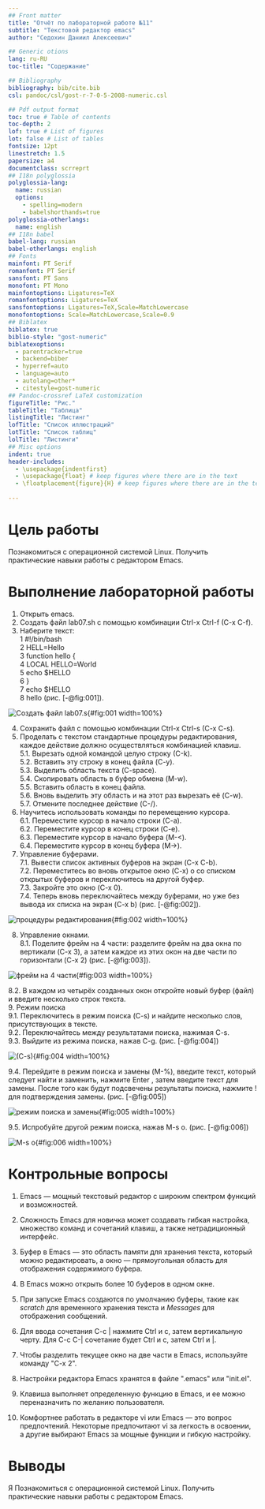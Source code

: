 ```yaml
---
## Front matter
title: "Отчёт по лабораторной работе №11"
subtitle: "Текстовой редактор emacs"
author: "Седохин Даниил Алексеевич"

## Generic otions
lang: ru-RU
toc-title: "Содержание"

## Bibliography
bibliography: bib/cite.bib
csl: pandoc/csl/gost-r-7-0-5-2008-numeric.csl

## Pdf output format
toc: true # Table of contents
toc-depth: 2
lof: true # List of figures
lot: false # List of tables
fontsize: 12pt
linestretch: 1.5
papersize: a4
documentclass: scrreprt
## I18n polyglossia
polyglossia-lang:
  name: russian
  options:
	- spelling=modern
	- babelshorthands=true
polyglossia-otherlangs:
  name: english
## I18n babel
babel-lang: russian
babel-otherlangs: english
## Fonts
mainfont: PT Serif
romanfont: PT Serif
sansfont: PT Sans
monofont: PT Mono
mainfontoptions: Ligatures=TeX
romanfontoptions: Ligatures=TeX
sansfontoptions: Ligatures=TeX,Scale=MatchLowercase
monofontoptions: Scale=MatchLowercase,Scale=0.9
## Biblatex
biblatex: true
biblio-style: "gost-numeric"
biblatexoptions:
  - parentracker=true
  - backend=biber
  - hyperref=auto
  - language=auto
  - autolang=other*
  - citestyle=gost-numeric
## Pandoc-crossref LaTeX customization
figureTitle: "Рис."
tableTitle: "Таблица"
listingTitle: "Листинг"
lofTitle: "Список иллюстраций"
lotTitle: "Список таблиц"
lolTitle: "Листинги"
## Misc options
indent: true
header-includes:
  - \usepackage{indentfirst}
  - \usepackage{float} # keep figures where there are in the text
  - \floatplacement{figure}{H} # keep figures where there are in the text
  
---
```


# Цель работы

Познакомиться с операционной системой Linux. Получить практические навыки работы с редактором Emacs.

# Выполнение лабораторной работы

 1. Открыть emacs.  
2. Создать файл lab07.sh с помощью комбинации Ctrl-x Ctrl-f (C-x C-f).  
3. Наберите текст:  
1 #!/bin/bash  
2 HELL=Hello  
3 function hello {  
4 LOCAL HELLO=World  
5 echo $HELLO  
6 }   
7 echo $HELLO  
8 hello (рис. [-@fig:001]).

![Создать файл lab07.s](image/1.jpg){#fig:001 width=100%}

 4. Сохранить файл с помощью комбинации Ctrl-x Ctrl-s (C-x C-s).  
5. Проделать с текстом стандартные процедуры редактирования, каждое действие должно осуществляться комбинацией клавиш.  
5.1. Вырезать одной командой целую строку (С-k).  
5.2. Вставить эту строку в конец файла (C-y).  
5.3. Выделить область текста (C-space).  
5.4. Скопировать область в буфер обмена (M-w).  
5.5. Вставить область в конец файла.  
5.6. Вновь выделить эту область и на этот раз вырезать её (C-w).  
5.7. Отмените последнее действие (C-/).  
6. Научитесь использовать команды по перемещению курсора.  
6.1. Переместите курсор в начало строки (C-a).  
6.2. Переместите курсор в конец строки (C-e).  
6.3. Переместите курсор в начало буфера (M-<).  
6.4. Переместите курсор в конец буфера (M->).  
7. Управление буферами.  
7.1. Вывести список активных буферов на экран (C-x C-b).  
7.2. Переместитесь во вновь открытое окно (C-x) o со списком открытых буферов
и переключитесь на другой буфер.  
7.3. Закройте это окно (C-x 0).  
7.4. Теперь вновь переключайтесь между буферами, но уже без вывода их списка на
экран (C-x b)  (рис. [-@fig:002]).

![ процедуры редактирования](image/2.jpg){#fig:002 width=100%}

8. Управление окнами.  
8.1. Поделите фрейм на 4 части: разделите фрейм на два окна по вертикали (C-x 3),
а затем каждое из этих окон на две части по горизонтали (C-x 2) (рис. [-@fig:003]).

![фрейм на 4 части](image/3.jpg){#fig:003 width=100%}

 8.2. В каждом из четырёх созданных окон откройте новый буфер (файл) и введите
несколько строк текста.  
9. Режим поиска  
9.1. Переключитесь в режим поиска (C-s) и найдите несколько слов, присутствующих
в тексте.  
9.2. Переключайтесь между результатами поиска, нажимая C-s.  
9.3. Выйдите из режима поиска, нажав C-g. (рис. [-@fig:004])

![(C-s)](image/4.jpg){#fig:004 width=100%}

9.4. Перейдите в режим поиска и замены (M-%), введите текст, который следует найти
и заменить, нажмите Enter , затем введите текст для замены. После того как будут
подсвечены результаты поиска, нажмите ! для подтверждения замены. (рис. [-@fig:005])

![режим поиска и замены ](image/5.jpg){#fig:005 width=100%}

9.5. Испробуйте другой режим поиска, нажав M-s o. (рис. [-@fig:006])

![M-s o](image/6.jpg){#fig:006 width=100%}

# Контрольные вопросы

1. Emacs — мощный текстовый редактор с широким спектром функций и возможностей.  

2. Сложность Emacs для новичка может создавать гибкая настройка, множество команд и сочетаний клавиш, а также нетрадиционный интерфейс.  
  
3. Буфер в Emacs — это область памяти для хранения текста, который можно редактировать, а окно — прямоугольная область для отображения содержимого буфера.  

4. В Emacs можно открыть более 10 буферов в одном окне.  

5. При запуске Emacs создаются по умолчанию буферы, такие как *scratch* для временного хранения текста и *Messages* для отображения сообщений.  

6. Для ввода сочетания C-c | нажмите Ctrl и c, затем вертикальную черту. Для C-c C-| сочетание будет Ctrl и c, затем Ctrl и |.  

7. Чтобы разделить текущее окно на две части в Emacs, используйте команду "C-x 2".  

8. Настройки редактора Emacs хранятся в файле ".emacs" или "init.el".  

9. Клавиша выполняет определенную функцию в Emacs, и ее можно переназначить по желанию пользователя.  

10. Комфортнее работать в редакторе vi или Emacs — это вопрос предпочтений. Некоторые предпочитают vi за легкость в освоении, а другие выбирают Emacs за мощные функции и гибкую настройку.  

# Выводы

Я Познакомиться с операционной системой Linux. Получить практические навыки работы с редактором Emacs.
    
    
